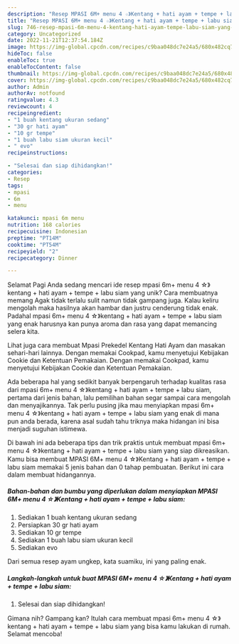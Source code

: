 ```yaml
---
description: "Resep MPASI 6M+ menu 4 ☆》Kentang + hati ayam + tempe + labu siam yang Lezat Sekali, Sempurna"
title: "Resep MPASI 6M+ menu 4 ☆》Kentang + hati ayam + tempe + labu siam yang Lezat Sekali, Sempurna"
slug: 746-resep-mpasi-6m-menu-4-kentang-hati-ayam-tempe-labu-siam-yang-lezat-sekali-sempurna
category: Uncategorized
date: 2022-11-21T12:37:54.184Z
image: https://img-global.cpcdn.com/recipes/c9baa048dc7e24a5/680x482cq70/mpasi-6m-menu-4-kentang-hati-ayam-tempe-labu-siam-foto-resep-utama.jpg
hideToc: false
enableToc: true
enableTocContent: false
thumbnail: https://img-global.cpcdn.com/recipes/c9baa048dc7e24a5/680x482cq70/mpasi-6m-menu-4-kentang-hati-ayam-tempe-labu-siam-foto-resep-utama.jpg
cover: https://img-global.cpcdn.com/recipes/c9baa048dc7e24a5/680x482cq70/mpasi-6m-menu-4-kentang-hati-ayam-tempe-labu-siam-foto-resep-utama.jpg
author: Admin
authorAv: notfound
ratingvalue: 4.3
reviewcount: 4
recipeingredient:
- "1 buah kentang ukuran sedang"
- "30 gr hati ayam"
- "10 gr tempe"
- "1 buah labu siam ukuran kecil"
- " evo"
recipeinstructions:

- "Selesai dan siap dihidangkan!"
categories:
- Resep
tags:
- mpasi
- 6m
- menu

katakunci: mpasi 6m menu 
nutrition: 168 calories
recipecuisine: Indonesian
preptime: "PT14M"
cooktime: "PT54M"
recipeyield: "2"
recipecategory: Dinner

---
```



Selamat Pagi Anda sedang mencari ide resep mpasi 6m+ menu 4 ☆》kentang + hati ayam + tempe + labu siam yang unik? Cara membuatnya memang Agak tidak terlalu sulit namun tidak gampang juga. Kalau keliru mengolah maka hasilnya akan hambar dan justru cenderung tidak enak. Padahal mpasi 6m+ menu 4 ☆》kentang + hati ayam + tempe + labu siam yang enak harusnya kan punya aroma dan rasa yang dapat memancing selera kita.


Lihat juga cara membuat Mpasi Prekedel Kentang Hati Ayam dan masakan sehari-hari lainnya. Dengan memakai Cookpad, kamu menyetujui Kebijakan Cookie dan Ketentuan Pemakaian. Dengan memakai Cookpad, kamu menyetujui Kebijakan Cookie dan Ketentuan Pemakaian.

Ada beberapa hal yang sedikit banyak berpengaruh terhadap kualitas rasa dari mpasi 6m+ menu 4 ☆》kentang + hati ayam + tempe + labu siam, pertama dari jenis bahan, lalu pemilihan bahan segar sampai cara mengolah dan menyajikannya. Tak perlu pusing jika mau menyiapkan mpasi 6m+ menu 4 ☆》kentang + hati ayam + tempe + labu siam yang enak di mana pun anda berada, karena asal sudah tahu triknya maka hidangan ini bisa menjadi suguhan istimewa.


Di bawah ini ada beberapa tips dan trik praktis untuk membuat mpasi 6m+ menu 4 ☆》kentang + hati ayam + tempe + labu siam yang siap dikreasikan. Kamu bisa membuat MPASI 6M+ menu 4 ☆》Kentang + hati ayam + tempe + labu siam memakai 5 jenis bahan dan 0 tahap pembuatan. Berikut ini cara dalam membuat hidangannya.

<!--inarticleads1-->

##### Bahan-bahan dan bumbu yang diperlukan dalam menyiapkan MPASI 6M+ menu 4 ☆》Kentang + hati ayam + tempe + labu siam:

1. Sediakan 1 buah kentang ukuran sedang
1. Persiapkan 30 gr hati ayam
1. Sediakan 10 gr tempe
1. Sediakan 1 buah labu siam ukuran kecil
1. Sediakan  evo


Dari semua resep ayam ungkep, kata suamiku, ini yang paling enak. 

<!--inarticleads2-->

##### Langkah-langkah untuk buat MPASI 6M+ menu 4 ☆》Kentang + hati ayam + tempe + labu siam:


1. Selesai dan siap dihidangkan!



Gimana nih? Gampang kan? Itulah cara membuat mpasi 6m+ menu 4 ☆》kentang + hati ayam + tempe + labu siam yang bisa kamu lakukan di rumah. Selamat mencoba!
